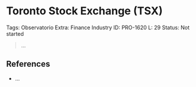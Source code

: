 # Toronto Stock Exchange (TSX)

Tags: Observatorio
Extra: Finance Industry
ID: PRO-1620
L: 29
Status: Not started

> …
> 

## References

- …